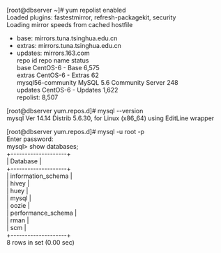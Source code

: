 [root@dbserver ~]# yum repolist enabled <br>
Loaded plugins: fastestmirror, refresh-packagekit, security <br>
Loading mirror speeds from cached hostfile <br>
 * base: mirrors.tuna.tsinghua.edu.cn <br>
 * extras: mirrors.tuna.tsinghua.edu.cn <br>
 * updates: mirrors.163.com <br>
repo id                                           repo name                                                  status <br>
base                                              CentOS-6 - Base                                            6,575 <br>
extras                                            CentOS-6 - Extras                                             62 <br>
mysql56-community                                 MySQL 5.6 Community Server                                   248 <br>
updates                                           CentOS-6 - Updates                                         1,622 <br>
repolist: 8,507 <br>

[root@dbserver yum.repos.d]# mysql --version <br>
mysql  Ver 14.14 Distrib 5.6.30, for Linux (x86_64) using  EditLine wrapper <br>

[root@dbserver yum.repos.d]# mysql -u root -p <br>
Enter password:       <br>
mysql> show databases; <br>
+--------------------+ <br>
| Database           | <br>
+--------------------+ <br>
| information_schema | <br>
| hivey              | <br>
| huey               | <br>
| mysql              | <br>
| oozie              | <br>
| performance_schema | <br>
| rman               | <br>
| scm                | <br>
+--------------------+ <br>
8 rows in set (0.00 sec) <br>
 <br>
